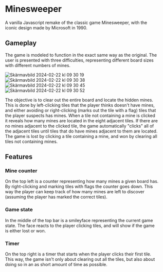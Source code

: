 # Minesweeper
A vanilla Javascript remake of the classic game Minesweeper, with the iconic design made by Microsoft in 1990.

## Gameplay
The game is modeled to function in the exact same way as the original. The user is presented with three difficulties, representing different board sizes with different numbers of mines.

![Skärmavbild 2024-02-22 kl  09 30 19](https://github.com/axel-nyman/Minesweeper/assets/96598978/9e916c80-83da-4d21-b311-7f431e05e9e5)
![Skärmavbild 2024-02-22 kl  09 30 38](https://github.com/axel-nyman/Minesweeper/assets/96598978/5b5bfc60-dadd-4324-8f05-abfe81a54f65)
![Skärmavbild 2024-02-22 kl  09 30 45](https://github.com/axel-nyman/Minesweeper/assets/96598978/2d839ef8-99ab-4191-bc5d-a699d53ae81e)
![Skärmavbild 2024-02-22 kl  09 30 52](https://github.com/axel-nyman/Minesweeper/assets/96598978/7bab196f-0bed-4d69-94d3-7c63dd151f8f)


The objective is to clear out the entire board and locate the hidden mines. This is done by left-clicking tiles that the player thinks doesn't have mines, and either avoiding or right-clicking (marks out the tile with a flag) tiles that the player suspects has mines. When a tile not containing a mine is clicked it reveals how many mines are located in the eight adjacent tiles. If there are no mines adjacent to the clicked tile, the game automatically "clicks" all of the adjacent tiles until tiles that do have mines adjacent to them are located. The game is lost by clicking a tile containing a mine, and won by clearing all tiles not containing mines.

## Features
### Mine counter
On the top left is a counter representing how many mines a given board has. By right-clicking and marking tiles with flags the counter goes down. This way the player can keep track of how many mines are left to discover (assuming the player has marked the correct tiles).

### Game state
In the middle of the top bar is a smileyface representing the current game state. The face reacts to the player clicking tiles, and will show if the game is either lost or won.

### Timer
On the top right is a timer that starts when the player clicks their first tile. This way, the game isn't only about clearing out all the tiles, but also about doing so in an as short amount of time as possible.
